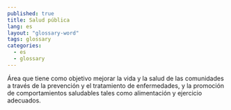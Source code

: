 ```yaml
---
published: true
title: Salud pública
lang: es
layout: "glossary-word"
tags: glossary
categories:
  - es
  - glossary
---
```


Área que tiene como objetivo mejorar la vida y la salud de las comunidades a través de la prevención y el tratamiento de enfermedades, y la promoción de comportamientos saludables tales como alimentación y ejercicio adecuados.

